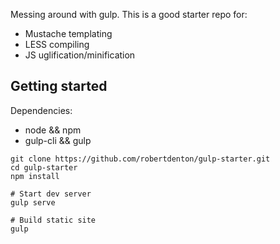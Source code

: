 Messing around with gulp. This is a good starter repo for:

* Mustache templating
* LESS compiling
* JS uglification/minification

## Getting started

Dependencies:
* node && npm
* gulp-cli && gulp

```
git clone https://github.com/robertdenton/gulp-starter.git
cd gulp-starter
npm install

# Start dev server
gulp serve

# Build static site
gulp
```

